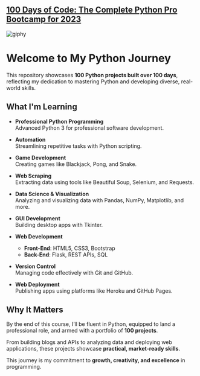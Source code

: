 ## [100 Days of Code: The Complete Python Pro Bootcamp for 2023](https://www.udemy.com/course/100-days-of-code)
![giphy](https://github.com/user-attachments/assets/6c6e7519-8e36-43a3-a6c4-abbe8732bb2c)

# Welcome to My Python Journey  

This repository showcases **100 Python projects built over 100 days**, reflecting my dedication to mastering Python and developing diverse, real-world skills.  

## What I'm Learning  

- **Professional Python Programming**  
  Advanced Python 3 for professional software development.  

- **Automation**  
  Streamlining repetitive tasks with Python scripting.  

- **Game Development**  
  Creating games like Blackjack, Pong, and Snake.  

- **Web Scraping**  
  Extracting data using tools like Beautiful Soup, Selenium, and Requests.  

- **Data Science & Visualization**  
  Analyzing and visualizing data with Pandas, NumPy, Matplotlib, and more.  

- **GUI Development**  
  Building desktop apps with Tkinter.  

- **Web Development**  
  - **Front-End**: HTML5, CSS3, Bootstrap  
  - **Back-End**: Flask, REST APIs, SQL  

- **Version Control**  
  Managing code effectively with Git and GitHub.  

- **Web Deployment**  
  Publishing apps using platforms like Heroku and GitHub Pages.  

## Why It Matters  

By the end of this course, I’ll be fluent in Python, equipped to land a professional role, and armed with a portfolio of **100 projects**.  

From building blogs and APIs to analyzing data and deploying web applications, these projects showcase **practical, market-ready skills**.  

This journey is my commitment to **growth, creativity, and excellence** in programming.  
